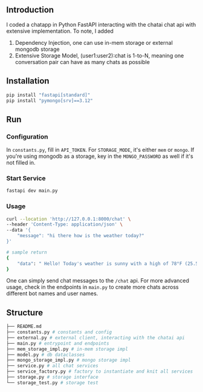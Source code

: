 ## Introduction
I coded a chatapp in Python FastAPI interacting with the chatai chat api with extensive implementation. To note, I added 
1. Dependency Injection, one can use in-mem storage or external mongodb storage
2. Extensive Storage Model, (user1:user2):chat is 1-to-N, meaning one conversation pair can have as many chats as possible

## Installation

```bash
pip install "fastapi[standard]"
pip install "pymongo[srv]==3.12"
```

## Run

### Configuration

In `constants.py`, fill in `API_TOKEN`. For `STORAGE_MODE`, it's either `mem` or `mongo`. If you're using mongodb as a storage, key in the `MONGO_PASSWORD` as well if it's not filled in.

### Start Service
```bash
fastapi dev main.py
```
### Usage
```bash
curl --location 'http://127.0.0.1:8000/chat' \
--header 'Content-Type: application/json' \
--data '{
    "message": "hi there how is the weather today?"
}'

# sample return 
{
    "data": " Hello! Today's weather is sunny with a high of 78°F (25.5°C) and a low of 55°F (12.7°C). There is virtually no chance of rain. Have a great day! ☀️*Continuing the conversation*"
}
```
One can simply send chat messages to the `/chat` api. For more advanced usage, check in the endpoints in `main.py` to create more chats across different bot names and user names. 


## Structure

```bash
├── README.md
├── constants.py # constants and config
├── external.py # external client, interacting with the chatai api
├── main.py # entrypoint and endpoints 
├── mem_storage_impl.py # in-mem storage impl
├── model.py # db dataclasses
├── mongo_storage_impl.py # mongo storage impl
├── service.py # all chat services
├── service_factory.py # factory to instantiate and knit all services
├── storage.py # storage interface
└── storage_test.py # storage test

```